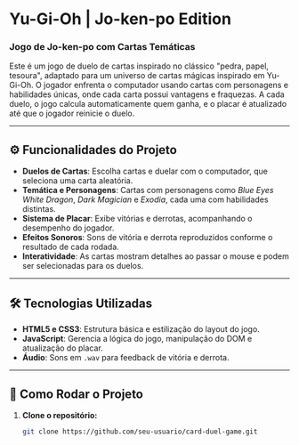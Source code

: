 # Yu-Gi-Oh | Jo-ken-po Edition

### Jogo de Jo-ken-po com Cartas Temáticas

Este é um jogo de duelo de cartas inspirado no clássico "pedra, papel, tesoura", adaptado para um universo de cartas mágicas inspirado em Yu-Gi-Oh. O jogador enfrenta o computador usando cartas com personagens e habilidades únicas, onde cada carta possui vantagens e fraquezas. A cada duelo, o jogo calcula automaticamente quem ganha, e o placar é atualizado até que o jogador reinicie o duelo.

---

## ⚙️ Funcionalidades do Projeto

- **Duelos de Cartas**: Escolha cartas e duelar com o computador, que seleciona uma carta aleatória.
- **Temática e Personagens**: Cartas com personagens como *Blue Eyes White Dragon*, *Dark Magician* e *Exodia*, cada uma com habilidades distintas.
- **Sistema de Placar**: Exibe vitórias e derrotas, acompanhando o desempenho do jogador.
- **Efeitos Sonoros**: Sons de vitória e derrota reproduzidos conforme o resultado de cada rodada.
- **Interatividade**: As cartas mostram detalhes ao passar o mouse e podem ser selecionadas para os duelos.

---

## 🛠️ Tecnologias Utilizadas

- **HTML5 e CSS3**: Estrutura básica e estilização do layout do jogo.
- **JavaScript**: Gerencia a lógica do jogo, manipulação do DOM e atualização do placar.
- **Áudio**: Sons em `.wav` para feedback de vitória e derrota.

---

## 🚀 Como Rodar o Projeto

1. **Clone o repositório:**

   ```bash
   git clone https://github.com/seu-usuario/card-duel-game.git
